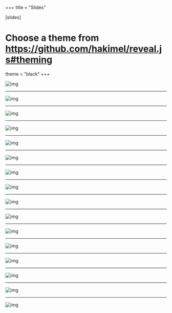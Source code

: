 +++
title = "Slides"

[slides]
# Choose a theme from https://github.com/hakimel/reveal.js#theming
theme = "black"
+++

![img](/slides/Cole_Ctenus_hibernalis_Venom_Week03.8.16/Slide01.jpg)

---

![img](/slides/Cole_Ctenus_hibernalis_Venom_Week03.8.16/Slide02.jpg)

---

![img](/slides/Cole_Ctenus_hibernalis_Venom_Week03.8.16/Slide03.jpg)

---

![img](/slides/Cole_Ctenus_hibernalis_Venom_Week03.8.16/Slide04.jpg)

---

![img](/slides/Cole_Ctenus_hibernalis_Venom_Week03.8.16/Slide05.jpg)

---

![img](/slides/Cole_Ctenus_hibernalis_Venom_Week03.8.16/Slide06.jpg)

---

![img](/slides/Cole_Ctenus_hibernalis_Venom_Week03.8.16/Slide07.jpg)

---

![img](/slides/Cole_Ctenus_hibernalis_Venom_Week03.8.16/Slide08.jpg)

---

![img](/slides/Cole_Ctenus_hibernalis_Venom_Week03.8.16/Slide09.jpg)

---

![img](/slides/Cole_Ctenus_hibernalis_Venom_Week03.8.16/Slide10.jpg)

---

![img](/slides/Cole_Ctenus_hibernalis_Venom_Week03.8.16/Slide11.jpg)

---

![img](/slides/Cole_Ctenus_hibernalis_Venom_Week03.8.16/Slide12.jpg)

---

![img](/slides/Cole_Ctenus_hibernalis_Venom_Week03.8.16/Slide13.jpg)

---

![img](/slides/Cole_Ctenus_hibernalis_Venom_Week03.8.16/Slide14.jpg)

---

![img](/slides/Cole_Ctenus_hibernalis_Venom_Week03.8.16/Slide15.jpg)

---

![img](/slides/Cole_Ctenus_hibernalis_Venom_Week03.8.16/Slide16.jpg)




